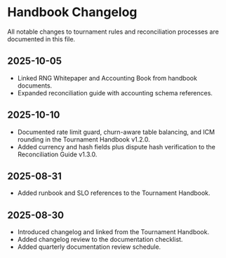 # Handbook Changelog

All notable changes to tournament rules and reconciliation processes are documented in this file.

## 2025-10-05
- Linked RNG Whitepaper and Accounting Book from handbook documents.
- Expanded reconciliation guide with accounting schema references.

## 2025-10-10
- Documented rate limit guard, churn-aware table balancing, and ICM rounding in the Tournament Handbook v1.2.0.
- Added currency and hash fields plus dispute hash verification to the Reconciliation Guide v1.3.0.

## 2025-08-31
- Added runbook and SLO references to the Tournament Handbook.

## 2025-08-30
- Introduced changelog and linked from the Tournament Handbook.
- Added changelog review to the documentation checklist.
- Added quarterly documentation review schedule.

